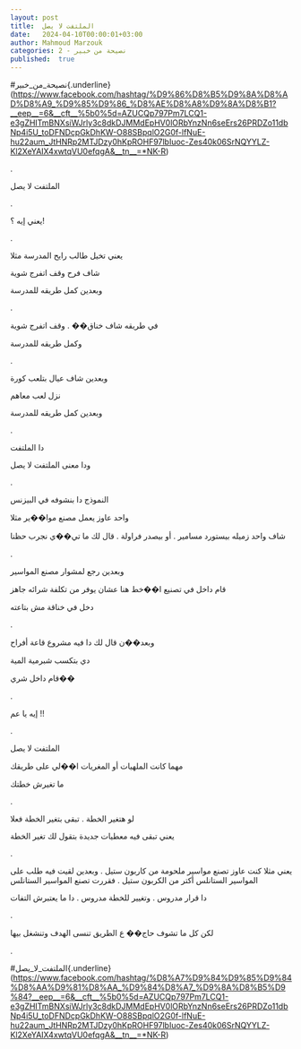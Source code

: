 ```yaml
---
layout: post
title:  الملتفت لا يصل
date:   2024-04-10T00:00:01+03:00
author: Mahmoud Marzouk
categories: 2 - نصيحة من خبير
published:  true
---
```

\#نصيحة_من_خبير{.underline}(https://www.facebook.com/hashtag/%D9%86%D8%B5%D9%8A%D8%AD%D8%A9_%D9%85%D9%86_%D8%AE%D8%A8%D9%8A%D8%B1?__eep__=6&__cft__%5b0%5d=AZUCQp797Pm7LCQ1-e3gZHITmBNXsiWJrly3c8dkDJMMdEpHV0lORbYnzNn6seErs26PRDZo11dbNp4i5U_toDFNDcpGkDhKW-O88SBpqlO2G0f-lfNuE-hu22aum_JtHNRp2MTJDzy0hKpROHF97lbIuoc-Zes40k06SrNQYYLZ-Kl2XeYAIX4xwtqVU0efqgA&__tn__=*NK-R)

.

الملتفت لا يصل

.

يعني إيه ؟!

.

يعني تخيل طالب رايح المدرسة مثلا

شاف فرح وقف اتفرج شوية

وبعدين كمل طريقه للمدرسة

.

في طريقه شاف خناق�� . وقف اتفرج شوية

وكمل طريقه للمدرسة

.

وبعدين شاف عيال بتلعب كورة

نزل لعب معاهم

وبعدين كمل طريقه للمدرسة

.

دا الملتفت

ودا معنى الملتفت لا يصل

.

النموذج دا بنشوفه في البيزنس

واحد عاوز يعمل مصنع موا��ير مثلا

شاف واحد زميله بيستورد مسامير . أو بيصدر فراولة . قال لك ما تي��ي نجرب
حظنا

.

وبعدين رجع لمشوار مصنع المواسير

قام داخل في تصنيع ا��خط هنا عشان يوفر من تكلفة شرائه جاهز

دخل في خناقة مش بتاعته

.

وبعد��ن قال لك دا فيه مشروع قاعة أفراح

دي بتكسب شبرمية المية

قام داخل شري��

.

إيه يا عم !!

.

الملتفت لا يصل

مهما كانت الملهيات أو المغريات ا��لي على طريقك

ما تغيرش خطتك

.

لو هتغير الخطة . تبقى بتغير الخطة فعلا

يعني تبقى فيه معطيات جديدة بتقول لك تغير الخطة

.

يعني مثلا كنت عاوز تصنع مواسير ملحومة من كاربون ستيل . وبعدين لقيت فيه
طلب على المواسير الستانلس أكتر من الكربون ستيل . فقررت تصنع المواسير
الستانلس

دا قرار مدروس . وتغيير للخطة مدروس . دا ما يعتبرش التفات

.

لكن كل ما تشوف حاج�� ع الطريق تنسى الهدف وتنشغل بيها

.

\#الملتفت_لا_يصل{.underline}(https://www.facebook.com/hashtag/%D8%A7%D9%84%D9%85%D9%84%D8%AA%D9%81%D8%AA_%D9%84%D8%A7_%D9%8A%D8%B5%D9%84?__eep__=6&__cft__%5b0%5d=AZUCQp797Pm7LCQ1-e3gZHITmBNXsiWJrly3c8dkDJMMdEpHV0lORbYnzNn6seErs26PRDZo11dbNp4i5U_toDFNDcpGkDhKW-O88SBpqlO2G0f-lfNuE-hu22aum_JtHNRp2MTJDzy0hKpROHF97lbIuoc-Zes40k06SrNQYYLZ-Kl2XeYAIX4xwtqVU0efqgA&__tn__=*NK-R)
